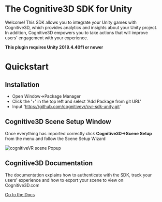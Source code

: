 The Cognitive3D SDK for Unity
=========
Welcome!  This SDK allows you to integrate your Unity games with Cognitive3D, which provides analytics and insights about your Unity project.  In addition, Cognitive3D empowers you to take actions that will improve users' engagement with your experience.

**This plugin requires Unity 2019.4.40f1 or newer**



Quickstart
=========
## Installation

* Open Window->Package Manager
* Click the '+' in the top left and select 'Add Package from git URL'
* Input 'https://github.com/cognitivevr/cvr-sdk-unity.git'

## Cognitive3D Scene Setup Window

Once everything has imported correctly click **Cognitive3D->Scene Setup** from the menu and follow the Scene Setup Wizard

![cognitiveVR scene Popup](doc/init-wizard.png)


## Cognitive3D Documentation

The documentation explains how to authenticate with the SDK, track your users' experience and how to export your scene to view on Cognitive3D.com

[Go to the Docs](https://docs.cognitive3d.com/unity/minimal-setup-guide/)
